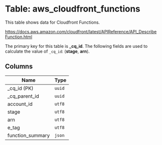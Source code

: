 # Table: aws_cloudfront_functions

This table shows data for Cloudfront Functions.

https://docs.aws.amazon.com/cloudfront/latest/APIReference/API_DescribeFunction.html

The primary key for this table is **_cq_id**.
The following fields are used to calculate the value of `_cq_id`: (**stage**, **arn**).

## Columns

| Name          | Type          |
| ------------- | ------------- |
|_cq_id (PK)|`uuid`|
|_cq_parent_id|`uuid`|
|account_id|`utf8`|
|stage|`utf8`|
|arn|`utf8`|
|e_tag|`utf8`|
|function_summary|`json`|